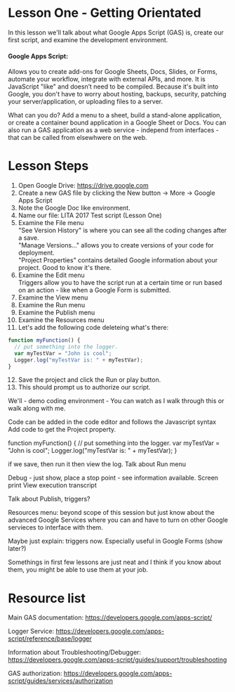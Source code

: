 # Lesson One - Getting Orientated

In this lesson we'll talk about what Google Apps Script (GAS) is, create our first script, and examine the development environment.

#### Google Apps Script:

Allows you to create add-ons for Google Sheets, Docs, Slides, or Forms, automate your workflow, integrate with external APIs, and more. It is JavaScript "like" and doesn’t need to be compiled. Because it's built into Google, you don't have to worry about hosting, backups, security, patching your server/application, or uploading files to a server.

What can you do? Add a menu to a sheet, build a stand-alone application, or create a container bound application in a Google Sheet or Docs. You can also run a GAS application as a web service - independ from interfaces - that can be called from elsewhwere on the web.

# Lesson Steps

1. Open Google Drive: https://drive.google.com
2. Create a new GAS file by clicking the New button -> More -> Google Apps Script
3. Note the Google Doc like environment. 
4. Name our file: LITA 2017 Test script (Lesson One)
5. Examine the File menu<br/>
"See Version History" is where you can see all the coding changes after a save.<br/>
"Manage Versions..." allows you to create versions of your code for deployment.<br/>
"Project Properties" contains detailed Google information about your project. Good to know it's there.<br/>
6. Examine the Edit menu<br/>
Triggers allow you to have the script run at a certain time or run based on an action - like when a Google Form is submitted.<br/>
7. Examine the View menu
8. Examine the Run menu
9. Examine the Publish menu
10. Examine the Resources menu
11. Let's add the following code deleteing what's there:
```javascript
function myFunction() {
  // put something into the logger.
  var myTestVar = "John is cool";
  Logger.log("myTestVar is: " + myTestVar);
}
```
12. Save the project and click the Run or play button.
13. This should prompt us to authorize our script. 

We'll - demo coding environment - You can watch as I walk through this or walk along with me.

Code can be added in the code editor and follows the Javascript syntax
Add code to get the Project property.

function myFunction() {
  // put something into the logger.
  var myTestVar = "John is cool";
  Logger.log("myTestVar is: " + myTestVar);
}

if we save, then run it then view the log. 
Talk about Run menu

Debug - just show, place a stop point - see information available. Screen print
View execution transcript

Talk about Publish, triggers? 

Resources menu: beyond scope of this session but just know about the advanced Google Services where you can and have to turn on other Google servieces to interface with them.

Maybe just explain: triggers now. Especially useful in Google Forms (show later?)

Somethings in first few lessons are just neat and I think if you know about them, you might be able to use them at your job.

# Resource list

Main GAS documentation: https://developers.google.com/apps-script/

Logger Service: https://developers.google.com/apps-script/reference/base/logger

Information about Troubleshooting/Debugger: https://developers.google.com/apps-script/guides/support/troubleshooting

GAS authorization: https://developers.google.com/apps-script/guides/services/authorization

